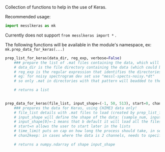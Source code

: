 Collection of functions to help in the use of Keras.  

Recommended usage:  
```python
import messlkeras as mk
```  
Currently does not support `from messlkeras import *` .  

The following functions will be available in the module's namespace, ex: `mk.prep_data_for_keras(...)`

```python
prep_list_for_keras(data_dir, reg_exp, verbose=False)
    ### prepare the list of .mat files containing the data, which will then be fed to prep_data_for_keras
    # data_dir is the file directory containing the data (which could be in subdirectories)
    # reg_exp is the regular expression that identifies the directories containing the data to use:
    # eg: for noisy spectrogram dev set use "messl-spects-noisy.*dt" 
    # so only .mat in directories with that pattern will beadded to the list

	# returns a list
    

prep_data_for_keras(file_list, input_shape=(-1, 50, 513), start=0, chan2keep='nan', time_limit=180, verbose=False)
    ### prepares the data for Keras, using CHIME3 data only!
    # file_list details with .mat files to load (created by prep_list_for_keras)
    # input_shape will define the shape of the data: (sample_num, input_length, features) (must all be positive)
    # input_shape[0]=-1 means that b default it will load all the files in the file_list, time permitting
    # start=n allows the user to start later in the lists
    # time_limit puts on cap on how long the process should take, in seconds. default is 3 minutes
    # chan2keep: in cases where the data is 2 channels, needs to specify which to keep. Should have value 0 or 1. Not required in other cases.

    # returns a numpy.ndarray of shape input_shape

```
